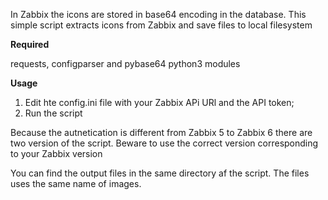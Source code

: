 In Zabbix the icons are stored in base64 encoding in the database. This simple script extracts icons from Zabbix and save files to local filesystem

**Required**

requests, configparser and pybase64 python3 modules

**Usage**
1) Edit hte config.ini file with your Zabbix APi URl and the API token;
2) Run the script

Because the autnetication is different from Zabbix 5 to Zabbix 6 there are two version of the script. Beware to use the correct version corresponding to your Zabbix version

You can find the output files in the same directory af the script. The files uses the same name of images.
